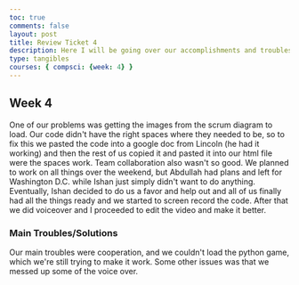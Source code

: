 ```yaml
---
toc: true
comments: false
layout: post
title: Review Ticket 4
description: Here I will be going over our accomplishments and troubles. 
type: tangibles
courses: { compsci: {week: 4} }
---
```

## Week 4

One of our problems was getting the images from the scrum diagram to load. Our code didn't have the right spaces where they needed to be, so to fix this we pasted the code into a google doc from Lincoln (he had it working) and then the rest of us copied it and pasted it into our html file were the spaces work. Team collaboration also wasn't so good. We planned to work on all things over the weekend, but Abdullah had plans and left for Washington D.C. while Ishan just simply didn't want to do anything. Eventually, Ishan decided to do us a favor and help out and all of us finally had all the things ready and we started to screen record the code. After that we did voiceover and I proceeded to edit the video and make it better.

### Main Troubles/Solutions

Our main troubles were cooperation, and we couldn't load the python game, which we're still trying to make it work. Some other issues was that we messed up some of the voice over.
